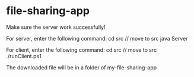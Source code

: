 # file-sharing-app

Make sure the server work successfully!

For server, enter the following command:
cd src // move to src
java Server

For client, enter the following command:
cd src // move to src
./runClient.ps1

The downloaded file will be in a folder of my-file-sharing-app
